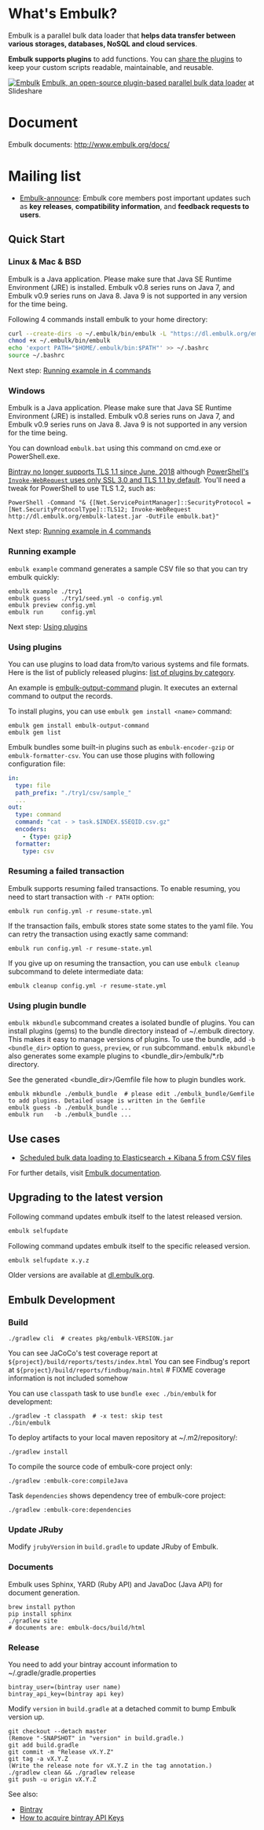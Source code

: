# What's Embulk?

Embulk is a parallel bulk data loader that **helps data transfer between various storages, databases, NoSQL and cloud services**.

**Embulk supports plugins** to add functions. You can [share the plugins](http://www.embulk.org/plugins/) to keep your custom scripts readable, maintainable, and reusable.

[![Embulk](https://gist.githubusercontent.com/frsyuki/f322a77ee2766a508ba9/raw/e8539b6b4fda1b3357e8c79d3966aa8148dbdbd3/embulk-overview.png)](http://www.slideshare.net/frsyuki/embuk-making-data-integration-works-relaxed/12)
[Embulk, an open-source plugin-based parallel bulk data loader](http://www.slideshare.net/frsyuki/embuk-making-data-integration-works-relaxed) at Slideshare

# Document

Embulk documents: http://www.embulk.org/docs/

# Mailing list

* [Embulk-announce](https://groups.google.com/forum/#!forum/embulk-announce): Embulk core members post important updates such as **key releases**, **compatibility information**, and **feedback requests to users**.

## Quick Start

### Linux & Mac & BSD

Embulk is a Java application. Please make sure that Java SE Runtime Environment (JRE) is installed. Embulk v0.8 series runs on Java 7, and Embulk v0.9 series runs on Java 8. Java 9 is not supported in any version for the time being.

Following 4 commands install embulk to your home directory:

```sh
curl --create-dirs -o ~/.embulk/bin/embulk -L "https://dl.embulk.org/embulk-latest.jar"
chmod +x ~/.embulk/bin/embulk
echo 'export PATH="$HOME/.embulk/bin:$PATH"' >> ~/.bashrc
source ~/.bashrc
```

Next step: [Running example in 4 commands](#running-example)

### Windows

Embulk is a Java application. Please make sure that Java SE Runtime Environment (JRE) is installed. Embulk v0.8 series runs on Java 7, and Embulk v0.9 series runs on Java 8. Java 9 is not supported in any version for the time being.

You can download `embulk.bat` using this command on cmd.exe or PowerShell.exe.

[Bintray no longer supports TLS 1.1 since June, 2018](https://jfrog.com/knowledge-base/why-am-i-failing-to-work-with-jfrog-saas-service-with-tls-1-0-1-1/) although [PowerShell's `Invoke-WebRequest` uses only SSL 3.0 and TLS 1.1 by default](https://social.technet.microsoft.com/Forums/en-US/00b78ac4-cadb-4566-b175-beb9d34a9093/how-to-use-tls-11-or-12-for-invokewebrequest). You'll need a tweak for PowerShell to use TLS 1.2, such as:

```
PowerShell -Command "& {[Net.ServicePointManager]::SecurityProtocol = [Net.SecurityProtocolType]::TLS12; Invoke-WebRequest http://dl.embulk.org/embulk-latest.jar -OutFile embulk.bat}"
```

Next step: [Running example in 4 commands](#running-example)

### Running example

`embulk example` command generates a sample CSV file so that you can try embulk quickly:

```
embulk example ./try1
embulk guess   ./try1/seed.yml -o config.yml
embulk preview config.yml
embulk run     config.yml
```

Next step: [Using plugins](#using-plugins)

### Using plugins

You can use plugins to load data from/to various systems and file formats. Here is the list of publicly released plugins: [list of plugins by category](https://plugins.embulk.org/).

An example is [embulk-output-command](https://github.com/embulk/embulk-output-command) plugin. It executes an external command to output the records.

To install plugins, you can use `embulk gem install <name>` command:

```
embulk gem install embulk-output-command
embulk gem list
```

Embulk bundles some built-in plugins such as `embulk-encoder-gzip` or `embulk-formatter-csv`. You can use those plugins with following configuration file:

```yaml
in:
  type: file
  path_prefix: "./try1/csv/sample_"
  ...
out:
  type: command
  command: "cat - > task.$INDEX.$SEQID.csv.gz"
  encoders:
    - {type: gzip}
  formatter:
    type: csv
```

### Resuming a failed transaction

Embulk supports resuming failed transactions.
To enable resuming, you need to start transaction with `-r PATH` option:

```
embulk run config.yml -r resume-state.yml
```

If the transaction fails, embulk stores state some states to the yaml file. You can retry the transaction using exactly same command:

```
embulk run config.yml -r resume-state.yml
```

If you give up on resuming the transaction, you can use `embulk cleanup` subcommand to delete intermediate data:

```
embulk cleanup config.yml -r resume-state.yml
```

### Using plugin bundle

`embulk mkbundle` subcommand creates a isolated bundle of plugins. You can install plugins (gems) to the bundle directory instead of ~/.embulk directory. This makes it easy to manage versions of plugins.
To use the bundle, add `-b <bundle_dir>` option to `guess`, `preview`, or `run` subcommand. `embulk mkbundle` also generates some example plugins to \<bundle_dir>/embulk/\*.rb directory.

See the generated \<bundle_dir>/Gemfile file how to plugin bundles work.

```
embulk mkbundle ./embulk_bundle  # please edit ./embulk_bundle/Gemfile to add plugins. Detailed usage is written in the Gemfile
embulk guess -b ./embulk_bundle ...
embulk run   -b ./embulk_bundle ...
```

## Use cases

* [Scheduled bulk data loading to Elasticsearch + Kibana 5 from CSV files](http://www.embulk.org/docs/recipe/scheduled-csv-load-to-elasticsearch-kibana5.html)

For further details, visit [Embulk documentation](http://www.embulk.org/docs/).

## Upgrading to the latest version

Following command updates embulk itself to the latest released version.

```sh
embulk selfupdate
```

Following command updates embulk itself to the specific released version.

```sh
embulk selfupdate x.y.z
```

Older versions are available at [dl.embulk.org](http://dl.embulk.org).


## Embulk Development

### Build

```
./gradlew cli  # creates pkg/embulk-VERSION.jar
```

You can see JaCoCo's test coverage report at `${project}/build/reports/tests/index.html`
You can see Findbug's report at `${project}/build/reports/findbug/main.html`  # FIXME coverage information is not included somehow

You can use `classpath` task to use `bundle exec ./bin/embulk` for development:

```
./gradlew -t classpath  # -x test: skip test
./bin/embulk
```

To deploy artifacts to your local maven repository at ~/.m2/repository/:

```
./gradlew install
```

To compile the source code of embulk-core project only:

```
./gradlew :embulk-core:compileJava
```

Task `dependencies` shows dependency tree of embulk-core project:

```
./gradlew :embulk-core:dependencies
```

### Update JRuby

Modify `jrubyVersion` in `build.gradle` to update JRuby of Embulk.

### Documents

Embulk uses Sphinx, YARD (Ruby API) and JavaDoc (Java API) for document generation.

```
brew install python
pip install sphinx
./gradlew site
# documents are: embulk-docs/build/html
```

### Release

You need to add your bintray account information to ~/.gradle/gradle.properties

```
bintray_user=(bintray user name)
bintray_api_key=(bintray api key)
```

Modify `version` in `build.gradle` at a detached commit to bump Embulk version up.

```
git checkout --detach master
(Remove "-SNAPSHOT" in "version" in build.gradle.)
git add build.gradle
git commit -m "Release vX.Y.Z"
git tag -a vX.Y.Z
(Write the release note for vX.Y.Z in the tag annotation.)
./gradlew clean && ./gradlew release
git push -u origin vX.Y.Z
```

See also:
* [Bintray](https://bintray.com)
* [How to acquire bintray API Keys](https://bintray.com/docs/usermanual/interacting/interacting_editingyouruserprofile.html#anchorAPIKEY)
